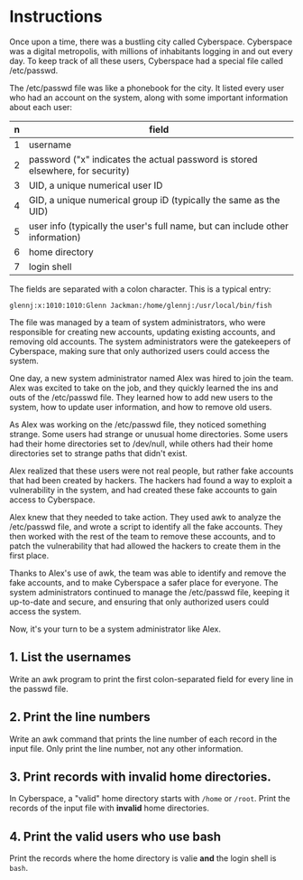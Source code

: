# Instructions

Once upon a time, there was a bustling city called Cyberspace.
Cyberspace was a digital metropolis, with millions of inhabitants logging in and out every day.
To keep track of all these users, Cyberspace had a special file called /etc/passwd.

The /etc/passwd file was like a phonebook for the city.
It listed every user who had an account on the system, along with some important information about each user:

| n   | field |
| --- | --- |
| 1   | username |
| 2   | password ("x" indicates the actual password is stored elsewhere, for security) |
| 3   | UID, a unique numerical user ID |
| 4   | GID, a unique numerical group iD (typically the same as the UID) |
| 5   | user info (typically the user's full name, but can include other information) |
| 6   | home directory |
| 7   | login shell |

The fields are separated with a colon character.
This is a typical entry:

```none
glennj:x:1010:1010:Glenn Jackman:/home/glennj:/usr/local/bin/fish
```

The file was managed by a team of system administrators, who were responsible for creating new accounts, updating existing accounts, and removing old accounts.
The system administrators were the gatekeepers of Cyberspace, making sure that only authorized users could access the system.

One day, a new system administrator named Alex was hired to join the team.
Alex was excited to take on the job, and they quickly learned the ins and outs of the /etc/passwd file.
They learned how to add new users to the system, how to update user information, and how to remove old users.

As Alex was working on the /etc/passwd file, they noticed something strange.
Some users had strange or unusual home directories.
Some users had their home directories set to /dev/null, while others had their home directories set to strange paths that didn't exist.

Alex realized that these users were not real people, but rather fake accounts that had been created by hackers.
The hackers had found a way to exploit a vulnerability in the system, and had created these fake accounts to gain access to Cyberspace.

Alex knew that they needed to take action.
They used awk to analyze the /etc/passwd file, and wrote a script to identify all the fake accounts.
They then worked with the rest of the team to remove these accounts, and to patch the vulnerability that had allowed the hackers to create them in the first place.

Thanks to Alex's use of awk, the team was able to identify and remove the fake accounts, and to make Cyberspace a safer place for everyone.
The system administrators continued to manage the /etc/passwd file, keeping it up-to-date and secure, and ensuring that only authorized users could access the system.

Now, it's your turn to be a system administrator like Alex.

## 1. List the usernames

Write an awk program to print the first colon-separated field for every line in the passwd file.

## 2. Print the line numbers

Write an awk command that prints the line number of each record in the input file.
Only print the line number, not any other information.

## 3. Print records with invalid home directories.

In Cyberspace, a "valid" home directory starts with `/home` or `/root`.
Print the records of the input file with **invalid** home directories.

## 4. Print the valid users who use bash

Print the records where the home directory is valie **and** the login shell is `bash`.

